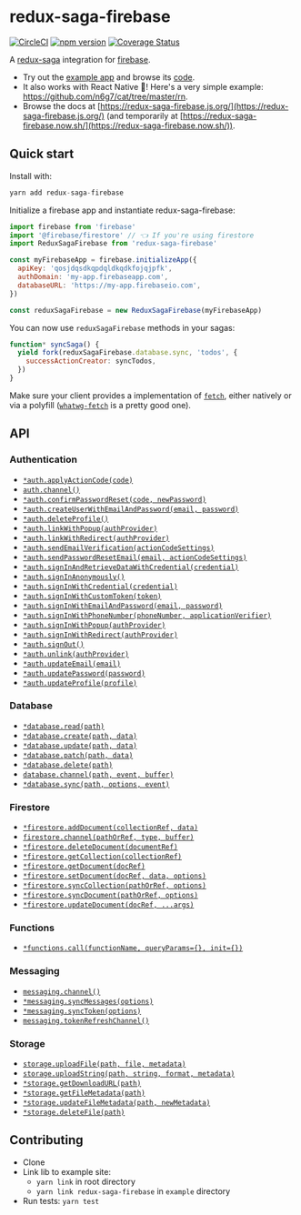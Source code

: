 # redux-saga-firebase

[![CircleCI](https://circleci.com/gh/n6g7/redux-saga-firebase.svg?style=svg)](https://circleci.com/gh/n6g7/redux-saga-firebase)
[![npm version](https://badge.fury.io/js/redux-saga-firebase.svg)](https://badge.fury.io/js/redux-saga-firebase)
[![Coverage Status](https://coveralls.io/repos/github/n6g7/redux-saga-firebase/badge.svg?branch=master)](https://coveralls.io/github/n6g7/redux-saga-firebase?branch=master)

A [redux-saga](https://github.com/redux-saga/redux-saga/) integration for [firebase](https://firebase.google.com/).

- Try out the [example app](https://redux-saga-firebase.firebaseapp.com/) and browse its [code](https://github.com/n6g7/redux-saga-firebase/blob/master/example/).
- It also works with React Native 📱! Here's a very simple example: https://github.com/n6g7/cat/tree/master/rn.
- Browse the docs at [https://redux-saga-firebase.js.org/](https://redux-saga-firebase.js.org/) (and temporarily at [https://redux-saga-firebase.now.sh/](https://redux-saga-firebase.now.sh/)).

## Quick start

Install with:

```js
yarn add redux-saga-firebase
```

Initialize a firebase app and instantiate redux-saga-firebase:

```js
import firebase from 'firebase'
import '@firebase/firestore' // 👈 If you're using firestore
import ReduxSagaFirebase from 'redux-saga-firebase'

const myFirebaseApp = firebase.initializeApp({
  apiKey: 'qosjdqsdkqpdqldkqdkfojqjpfk',
  authDomain: 'my-app.firebaseapp.com',
  databaseURL: 'https://my-app.firebaseio.com',
})

const reduxSagaFirebase = new ReduxSagaFirebase(myFirebaseApp)
```

You can now use `reduxSagaFirebase` methods in your sagas:

```js
function* syncSaga() {
  yield fork(reduxSagaFirebase.database.sync, 'todos', {
    successActionCreator: syncTodos,
  })
}
```

Make sure your client provides a implementation of [`fetch`](https://developer.mozilla.org/en/docs/Web/API/Fetch_API), either natively or via a polyfill ([`whatwg-fetch`](https://www.npmjs.com/package/whatwg-fetch) is a pretty good one).

## API

### Authentication

- [`*auth.applyActionCode(code)`](https://redux-saga-firebase.js.org/reference/dev/auth#applyActionCode)
- [`auth.channel()`](https://redux-saga-firebase.js.org/reference/dev/auth#channel)
- [`*auth.confirmPasswordReset(code, newPassword)`](https://redux-saga-firebase.js.org/reference/dev/auth#confirmPasswordReset)
- [`*auth.createUserWithEmailAndPassword(email, password)`](https://redux-saga-firebase.js.org/reference/dev/auth#createUserWithEmailAndPassword)
- [`*auth.deleteProfile()`](https://redux-saga-firebase.js.org/reference/dev/auth#deleteProfile)
- [`*auth.linkWithPopup(authProvider)`](https://redux-saga-firebase.js.org/reference/dev/auth#linkWithPopup)
- [`*auth.linkWithRedirect(authProvider)`](https://redux-saga-firebase.js.org/reference/dev/auth#linkWithRedirect)
- [`*auth.sendEmailVerification(actionCodeSettings)`](https://redux-saga-firebase.js.org/reference/dev/auth#sendEmailVerification)
- [`*auth.sendPasswordResetEmail(email, actionCodeSettings)`](https://redux-saga-firebase.js.org/reference/dev/auth#sendPasswordResetEmail)
- [`*auth.signInAndRetrieveDataWithCredential(credential)`](https://redux-saga-firebase.js.org/reference/dev/auth#signInAndRetrieveDataWithCredential)
- [`*auth.signInAnonymously()`](https://redux-saga-firebase.js.org/reference/dev/auth#signInAnonymously)
- [`*auth.signInWithCredential(credential)`](https://redux-saga-firebase.js.org/reference/dev/auth#signInWithCredential)
- [`*auth.signInWithCustomToken(token)`](https://redux-saga-firebase.js.org/reference/dev/auth#signInWithCustomToken)
- [`*auth.signInWithEmailAndPassword(email, password)`](https://redux-saga-firebase.js.org/reference/dev/auth#signInWithEmailAndPassword)
- [`*auth.signInWithPhoneNumber(phoneNumber, applicationVerifier)`](https://redux-saga-firebase.js.org/reference/dev/auth#signInWithPhoneNumber)
- [`*auth.signInWithPopup(authProvider)`](https://redux-saga-firebase.js.org/reference/dev/auth#signInWithPopup)
- [`*auth.signInWithRedirect(authProvider)`](https://redux-saga-firebase.js.org/reference/dev/auth#signInWithRedirect)
- [`*auth.signOut()`](https://redux-saga-firebase.js.org/reference/dev/auth#signOut)
- [`*auth.unlink(authProvider)`](https://redux-saga-firebase.js.org/reference/dev/auth#unlink)
- [`*auth.updateEmail(email)`](https://redux-saga-firebase.js.org/reference/dev/auth#updateEmail)
- [`*auth.updatePassword(password)`](https://redux-saga-firebase.js.org/reference/dev/auth#updatePassword)
- [`*auth.updateProfile(profile)`](https://redux-saga-firebase.js.org/reference/dev/auth#updateProfile)

### Database

- [`*database.read(path)`](https://redux-saga-firebase.js.org/reference/dev/database#read)
- [`*database.create(path, data)`](https://redux-saga-firebase.js.org/reference/dev/database#create)
- [`*database.update(path, data)`](https://redux-saga-firebase.js.org/reference/dev/database#update)
- [`*database.patch(path, data)`](https://redux-saga-firebase.js.org/reference/dev/database#patch)
- [`*database.delete(path)`](https://redux-saga-firebase.js.org/reference/dev/database#delete)
- [`database.channel(path, event, buffer)`](https://redux-saga-firebase.js.org/reference/dev/database#channel)
- [`*database.sync(path, options, event)`](https://redux-saga-firebase.js.org/reference/dev/database#sync)

### Firestore

- [`*firestore.addDocument(collectionRef, data)`](https://redux-saga-firebase.js.org/reference/dev/firestore#addDocument)
- [`firestore.channel(pathOrRef, type, buffer)`](https://redux-saga-firebase.js.org/reference/dev/firestore#channel)
- [`*firestore.deleteDocument(documentRef)`](https://redux-saga-firebase.js.org/reference/dev/firestore#deleteDocument)
- [`*firestore.getCollection(collectionRef)`](https://redux-saga-firebase.js.org/reference/dev/firestore#getCollection)
- [`*firestore.getDocument(docRef)`](https://redux-saga-firebase.js.org/reference/dev/firestore#getDocument)
- [`*firestore.setDocument(docRef, data, options)`](https://redux-saga-firebase.js.org/reference/dev/firestore#setDocument)
- [`*firestore.syncCollection(pathOrRef, options)`](https://redux-saga-firebase.js.org/reference/dev/firestore#syncCollection)
- [`*firestore.syncDocument(pathOrRef, options)`](https://redux-saga-firebase.js.org/reference/dev/firestore#syncDocument)
- [`*firestore.updateDocument(docRef, ...args)`](https://redux-saga-firebase.js.org/reference/dev/firestore#updateDocument)

### Functions

- [`*functions.call(functionName, queryParams={}, init={})`](https://redux-saga-firebase.js.org/reference/dev/functions#call)

### Messaging

- [`messaging.channel()`](https://redux-saga-firebase.js.org/reference/dev/messaging#channel)
- [`*messaging.syncMessages(options)`](https://redux-saga-firebase.js.org/reference/dev/messaging#syncMessages)
- [`*messaging.syncToken(options)`](https://redux-saga-firebase.js.org/reference/dev/messaging#syncToken)
- [`messaging.tokenRefreshChannel()`](https://redux-saga-firebase.js.org/reference/dev/messaging#tokenRefreshChannel)

### Storage

- [`storage.uploadFile(path, file, metadata)`](https://redux-saga-firebase.js.org/reference/dev/storage#uploadFile)
- [`storage.uploadString(path, string, format, metadata)`](https://redux-saga-firebase.js.org/reference/dev/storage#uploadString)
- [`*storage.getDownloadURL(path)`](https://redux-saga-firebase.js.org/reference/dev/storage#getDownloadURL)
- [`*storage.getFileMetadata(path)`](https://redux-saga-firebase.js.org/reference/dev/storage#getFileMetadata)
- [`*storage.updateFileMetadata(path, newMetadata)`](https://redux-saga-firebase.js.org/reference/dev/storage#updateFileMetadata)
- [`*storage.deleteFile(path)`](https://redux-saga-firebase.js.org/reference/dev/storage#deleteFile)

## Contributing

- Clone
- Link lib to example site:
  - `yarn link` in root directory
  - `yarn link redux-saga-firebase` in `example` directory
- Run tests: `yarn test`
